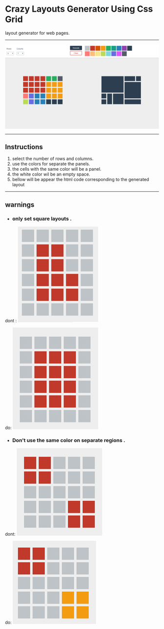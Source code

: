 # Crazy Layouts Generator Using Css Grid

layout generator for web pages.

------------
![preview](img/preview.png)

------------


## Instructions

1. select the number of rows and columns.
2. use the colors for separate the panels.
3. the cells with the same color will be a panel.
4. the white color wil be an empty space.
5. bellow will be appear the html code corresponding to the generated layout

------------

## warnings

- ### only set square layouts .
dont :
![dont1](img/dont1.png)

do:
![do1](img/do1.png)

- ### Don't use the same color on separate regions .
dont:
![dont2](img/dont2.png)

do:
![do2](img/do2.png)


